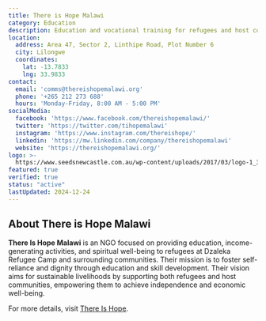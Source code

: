 ```yaml
---
title: There is Hope Malawi
category: Education
description: Education and vocational training for refugees and host communities.
location:
  address: Area 47, Sector 2, Linthipe Road, Plot Number 6
  city: Lilongwe
  coordinates:
    lat: -13.7833
    lng: 33.9833
contact:
  email: 'comms@thereishopemalawi.org'
  phone: '+265 212 273 688'
  hours: 'Monday-Friday, 8:00 AM - 5:00 PM'
socialMedia:
  facebook: 'https://www.facebook.com/thereishopemalawi/'
  twitter: 'https://twitter.com/tihopemalawi'
  instagram: 'https://www.instagram.com/thereishope/'
  linkedin: 'https://mw.linkedin.com/company/thereishopemalawi'
  website: 'https://thereishopemalawi.org/'
logo: >-
  https://www.seedsnewcastle.com.au/wp-content/uploads/2017/03/logo-1_300x283.png
featured: true
verified: true
status: "active"
lastUpdated: 2024-12-24
---
```


## About There is Hope Malawi

**There Is Hope Malawi** is an NGO focused on providing education, income-generating activities, and spiritual well-being to refugees at Dzaleka Refugee Camp and surrounding communities. Their mission is to foster self-reliance and dignity through education and skill development. Their vision aims for sustainable livelihoods by supporting both refugees and host communities, empowering them to achieve independence and economic well-being. 

For more details, visit [There Is Hope](https://thereishopemalawi.org/).
